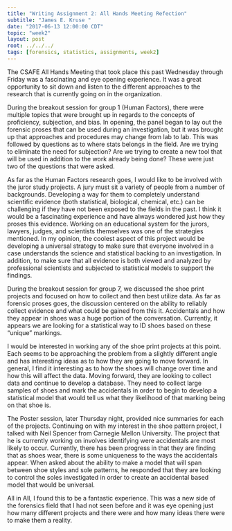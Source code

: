 ```yaml
---
title: "Writing Assignment 2: All Hands Meeting Refection"
subtitle: "James E. Kruse "
date: "2017-06-13 12:00:00 CDT"
topic: "week2"
layout: post
root: ../../../
tags: [forensics, statistics, assignments, week2]
---
```


   The CSAFE All Hands Meeting that took place this past Wednesday through Friday was a fascinating and eye opening experience. It was a great opportunity to sit down and listen to the different approaches to the research that is currently going on in the organization. 

   During the breakout session for group 1 (Human Factors), there were multiple topics that were brought up in regards to the concepts of proficiency, subjection, and bias.  In opening, the panel began to lay out the forensic proses that can be used during an investigation, but it was brought up that approaches and procedures may change from lab to lab. This was followed by questions as to where stats belongs in the field. Are we trying to eliminate the need for subjection? Are we trying to create a new tool that will be used in addition to the work already being done? These were just two of the questions that were asked. 

   As far as the Human Factors research goes, I would like to be involved with the juror study projects. A jury must sit a variety of people from a number of backgrounds. Developing a way for them to completely understand scientific evidence (both statistical, biological, chemical, etc.) can be challenging if they have not been exposed to the fields in the past.  I think it would be a fascinating experience and have always wondered just how they proses this evidence. Working on an educational system for the jurors, lawyers, judges, and scientists themselves was one of the strategies mentioned. In my opinion, the coolest aspect of this project would be developing a universal strategy to make sure that everyone involved in a case understands the science and statistical backing to an investigation. In addition, to make sure that all evidence is both viewed and analyzed by professional scientists and subjected to statistical models to support the findings. 

   During the breakout session for group 7, we discussed the shoe print projects and focused on how to collect and then best utilize data. As far as forensic proses goes, the discussion centered on the ability to reliably collect evidence and what could be gained from this it. Accidentals and how they appear in shoes was a huge portion of the conversation. Currently, it appears we are looking for a statistical way to ID shoes based on these “unique” markings. 

   I would be interested in working any of the shoe print projects at this point. Each seems to be approaching the problem from a slightly different angle and has interesting ideas as to how they are going to move forward. In general, I find it interesting as to how the shoes will change over time and how this will affect the data. Moving forward, they are looking to collect data and continue to develop a database. They need to collect large samples of shoes and mark the accidentals in order to begin to develop a statistical model that would tell us what they likelihood of that marking being on that shoe is. 

   The Poster session, later Thursday night, provided nice summaries for each of the projects. Continuing on with my interest in the shoe pattern project, I talked with Neil Spencer from Carnegie Mellon University. The project that he is currently working on involves identifying were accidentals are most likely to occur. Currently, there has been progress in that they are finding that as shoes wear, there is some uniqueness to the ways the accidentals appear. When asked about the ability to make a model that will span between shoe styles and sole patterns, he responded that they are looking to control the soles investigated in order to create an accidental based model that would be universal. 

   All in All, I found this to be a fantastic experience. This was a new side of the forensics field that I had not seen before and it was eye opening just how many different projects and there were and how many ideas there were to make them a reality. 

